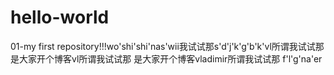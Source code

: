 # hello-world
01-my first repository!!!wo'shi'shi'nas'wii我试试那s'd'j'k'g'b'k'vl所谓我试试那是大家开个博客vl所谓我试试那 是大家开个博客vladimir所谓我试试那
f'l'g'na'er
